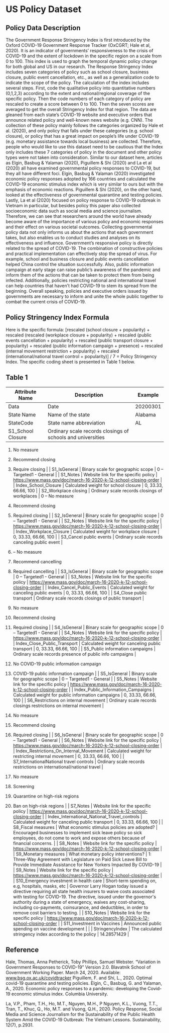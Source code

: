 # US Policy Dataset
## Policy Data Description 
The Government Response Stringency Index is first introduced by the Oxford COVID-19 Government Response Tracker (OxCGRT; Hale et al, 2020). It is an indicator of governments’ responsiveness to the crisis of COVID-19 and the extent of lockdown in the specific region on a scale from 0 to 100. This index is used to graph the temporal dynamic policy change for both global and US in our research. The Response Stringency Index includes seven categories of policy such as school closure, business closure, public event cancellation, etc., as well as a generalization code to indicate the scope of the policy. The calculation of the index includes several steps. First, code the qualitative policy into quantitative numbers (0,1,2,3) according to the extent and national/regional coverage of the specific policy. Then the code numbers of each category of policy are rescaled to create a score between 0 to 100. Then the seven scores are averaged to get the overall Stringency Index for that region. 
The data are gleaned from each state’s COVID-19 website and executive orders that announce related policy and well-known news website (e.g. CNN). The collection of these policy mainly follows the categories organized by Hale et al. (2020), and only policy that falls under these categories (e.g. school closure), or policy that has a great impact on people’s life under COVID-19 (e.g. monetary assistance towards local business) are collected. Therefore, people who would like to use this dataset need to be cautious that the Index only includes these 7 categories of policy in the document and other policy types were not taken into consideration.
Similar to our dataset here, articles as Elgin, Basbug & Yalaman (2020), Piguillem & Shi (2020) and La et al (2020) all have examined governmental policy responses to COVID-19, but they all have different foci. Elgin, Basbug & Yalaman (2020) investigated economic policy responses adopted by 166 countries and calculated the COVID-19 economic stimulus index which is very similar to ours but with the emphasis of economic reactions. Piguillem & Shi (2020), on the other hand, looked at the effectiveness of governmental quarantine and testing policies. Lastly, La et al (2020) focused on policy response to COVID-19 outbreak in Vietnam in particular, but besides policy this paper also collected socioeconomic data such as social media and science journalism. Therefore, we can see that researchers around the world have already become aware of the importance of various policy and economic responses and their effect on various societal outcomes.
Collecting governmental policy data not only informs us about the actions that each government takes, but also enables us to conduct studies and analyses on its effectiveness and influence. Government’s responsive policy is directly related to the spread of COVID-19. The combination of constructive policies and practical implementation can effectively stop the spread of virus. For example, school and business closure and public events cancellation helped China control the situation successfully. Also, public information campaign at early stage can raise public’s awareness of the pandemic and inform them of the actions that can be taken to protect them from being infected. Additionally, policies restricting national and international travel can help countries that haven’t had COVID-19 to stem its spread from the beginning. Overall speaking, policies and executive orders issued by governments are necessary to inform and unite the whole public together to combat the current crisis of COVID-19.
## Policy Stringency Index Formula
Here is the specific formula: [rescaled (school closure + popularity) + rescaled (rescaled (workplace closure + popularity) + rescaled (public events cancellation + popularity) + rescaled (public transport closure + popularity) + rescaled (public information campaign + presence) + rescaled (internal movement restriction + popularity) + rescaled (international/national travel control + popularity)] / 7 = Policy Stringency Index. The specific coding sheet is presented in Table 1 below.

## Table 1
| Attribute Name | Description | Example |
| --- | --- | --- |
| Data | Date | 20200301 |
| State Name | Name of the state | Alabama |
| StateCode | State name abbreviation | AL |
| S1\_School Closure | Ordinary scale records closings of schools and universities |
1. No measure
2. Recommend closing
3. Require closing
 |
| S1\_IsGeneral | Binary scale for geographic scope | 0 – Targeted1 - General |
| S1\_Notes | Website link for the specific policy | https://www.mass.gov/doc/march-16-2020-k-12-school-closing-order |
| Index\_School\_Closure | Calculated weight for school closure | 0, 33.33, 66.66, 100 |
| S2\_Workplace closing | Ordinary scale records closings of workplaces | 0 – No measure
1. Recommend closing
2. Required closing
 |
| S2\_IsGeneral | Binary scale for geographic scope | 0 – Targeted1 - General |
| S2\_Notes | Website link for the specific policy | https://www.mass.gov/doc/march-16-2020-k-12-school-closing-order |
| Index\_Workplace\_Closure | Calculated weight for workplace closure | 0, 33.33, 66.66, 100 |
| S3\_Cancel public events | Ordinary scale records canceling public event |
1. – No measure

1. Recommend cancelling
2. Required cancelling
 |
| S3\_IsGeneral | Binary scale for geographic scope | 0 – Targeted1 - General |
| S3\_Notes | Website link for the specific policy | https://www.mass.gov/doc/march-16-2020-k-12-school-closing-order |
| Index\_Cancel\_Public\_Events | Calculated weight for canceling public events | 0, 33.33, 66.66, 100 |
| S4\_Close public transport | Ordinary scale records closings of public transport |
1. No measure
2. Recommend closing
3. Required closing
 |
| S4\_IsGeneral | Binary scale for geographic scope | 0 – Targeted1 - General |
| S4\_Notes | Website link for the specific policy | https://www.mass.gov/doc/march-16-2020-k-12-school-closing-order |
| Index\_Close\_Public\_Transport | Calculated weight for canceling public transport | 0, 33.33, 66.66, 100 |
| S5\_Public information campaigns | Ordinary scale records presence of public info campaigns |
1. No COVID-19 public information campaign
2. COVID-19 public information campaign
 |
| S5\_IsGeneral | Binary scale for geographic scope | 0 – Targeted1 - General |
| S5\_Notes | Website link for the specific policy | https://www.mass.gov/doc/march-16-2020-k-12-school-closing-order |
| Index\_Public\_Information\_Campaigns | Calculated weight for public information campaigns | 0, 33.33, 66.66, 100 |
| S6\_Restrictions on internal movement | Ordinary scale records closings restrictions on internal movement |
1. No measure
2. Recommend closing
3. Required closing
 |
| S6\_IsGeneral | Binary scale for geographic scope | 0 – Targeted1 - General |
| S6\_Notes | Website link for the specific policy | https://www.mass.gov/doc/march-16-2020-k-12-school-closing-order |
| Index\_Restrictions\_On\_Internal\_Movement | Calculated weight for restricting internal movement | 0, 33.33, 66.66, 100 |
| S7\_InternationalNational travel controls | Ordinary scale records restrictions on international/national travel |
1. No measure
2. Screening
3. Quarantine on high-risk regions
4. Ban on high-risk regions
 |
| S7\_Notes | Website link for the specific policy | https://www.mass.gov/doc/march-16-2020-k-12-school-closing-order |
| Index\_International\_National\_Travel\_controls | Calculated weight for canceling public transport | 0, 33.33, 66.66, 100 |
| S8\_Fiscal measures | What economic stimulus policies are adopted? | ​Encouraged businesses to implement sick leave policy so sick employees, do not come to work and expose others because of financial concerns. |
| S8\_Notes | Website link for the specific policy | https://www.mass.gov/doc/march-16-2020-k-12-school-closing-order |
| S9\_Monetary measures | What monetary policy interventions? | 1: Three-Way Agreement with Legislature on Paid Sick Leave Bill to Provide Immediate Assistance for New Yorkers Impacted By COVID-19 |
| S9\_Notes | Website link for the specific policy | https://www.mass.gov/doc/march-16-2020-k-12-school-closing-order |
| S10\_Emergency investment in health care | Short-term spending on, e.g, hospitals, masks, etc | Governor Larry Hogan today issued a directive requiring all state health insurers to waive costs associated with testing for COVID-19. The directive, issued under the governor&#39;s authority during a state of emergency, waives any cost-sharing, including co-payments, coinsurance, and deductibles, in order to remove cost barriers to testing. |
| S10\_Notes | Website link for the specific policy | https://www.mass.gov/doc/march-16-2020-k-12-school-closing-order |
| S11\_Investment in Vaccines | Announced public spending on vaccine development |
 |
| StringencyIndex | The calculated stringency index according to the policy | 14.28571429 |

## Reference 
Hale, Thomas, Anna Petherick, Toby Phillips, Samuel Webster. “Variation in Government Responses to COVID-19” Version 2.0. Blavatnik School of Government Working Paper. March 24, 2020. Available: www.bsg.ox.ac.uk/covidtracker 
Piguillem, F. and Shi, L., 2020. Optimal covid-19 quarantine and testing policies.
Elgin, C., Basbug, G. and Yalaman, A., 2020. Economic policy responses to a pandemic: developing the Covid-19 economic stimulus index. Columbia University.

La, V.P., Pham, T.H., Ho, M.T., Nguyen, M.H., P Nguyen, K.L., Vuong, T.T., Tran, T., Khuc, Q., Ho, M.T. and Vuong, Q.H., 2020. Policy Response, Social Media and Science Journalism for the Sustainability of the Public Health System Amid the COVID-19 Outbreak: The Vietnam Lessons. Sustainability, 12(7), p.2931.

